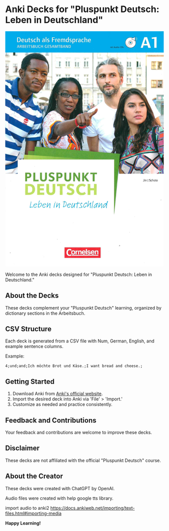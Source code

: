 # Anki Decks for "Pluspunkt Deutsch: Leben in Deutschland"

![Pluspunkt Logo](A1.png)

Welcome to the Anki decks designed for "Pluspunkt Deutsch: Leben in Deutschland."

## About the Decks

These decks complement your "Pluspunkt Deutsch" learning, organized by dictionary sections in the Arbeitsbuch.

## CSV Structure

Each deck is generated from a CSV file with Num, German, English, and example sentence columns.

Example:

    4;und;and;Ich möchte Brot und Käse.;I want bread and cheese.;  


## Getting Started

1. Download Anki from [Anki's official website](https://apps.ankiweb.net/).
2. Import the desired deck into Anki via 'File' > 'Import.'
3. Customize as needed and practice consistently.

## Feedback and Contributions

Your feedback and contributions are welcome to improve these decks.

## Disclaimer

These decks are not affiliated with the official "Pluspunkt Deutsch" course.

## About the Creator

These decks were created with ChatGPT by OpenAI.

Audio files were created with help google tts library.

import audio to anki2
https://docs.ankiweb.net/importing/text-files.html#importing-media


**Happy Learning!**

 